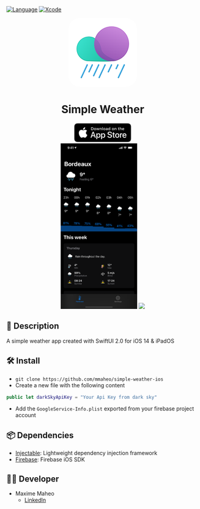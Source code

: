 [![Language](https://img.shields.io/badge/Swift-5.3-brightgreen.svg)](http://swift.org)
[![Xcode](https://img.shields.io/badge/Xcode-12.0-brightgreen.svg)](https://developer.apple.com/download/more/)

<div align=center>
<img src="https://github.com/mmaheo/simple-weather-ios/blob/main/SimpleWeather/Resource/Assets.xcassets/AppIcon.appiconset/180.png" style="border-radius: 30px;">
<h1>Simple Weather</h1>
<a href="https://apps.apple.com/app/simple-weather/id1542742219">
<img src="Pictures/download-on-the-app-store.png" width="150"/>
</a>
<br />
<img src="Pictures/home.png" width="200"/>
<img src="Pictures/widgets.png" width="200"/>
</div>

## 📖 Description

A simple weather app created with SwiftUI 2.0 for iOS 14 &amp; iPadOS

## 🛠 Install

* `git clone https://github.com/mmaheo/simple-weather-ios`
* Create a new file with the following content 

```swift
public let darkSkyApiKey = "Your Api Key from dark sky"
```

* Add the `GoogleService-Info.plist` exported from your firebase project account

## 📦 Dependencies

* [Injectable](https://github.com/mmaheo/Injectable): Lightweight dependency injection framework
* [Firebase](https://github.com/firebase/firebase-ios-sdk): Firebase iOS SDK

## 👨‍💻 Developer

* Maxime Maheo
    * [LinkedIn](https://www.linkedin.com/in/maxime-maheo-120907a8/)
